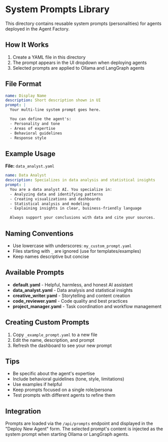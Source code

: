 # System Prompts Library

This directory contains reusable system prompts (personalities) for agents deployed in the Agent Factory.

## How It Works

1. Create a YAML file in this directory
2. The prompt appears in the UI dropdown when deploying agents
3. Selected prompts are applied to Ollama and LangGraph agents

## File Format

```yaml
name: Display Name
description: Short description shown in UI
prompt: |
  Your multi-line system prompt goes here.

  You can define the agent's:
  - Personality and tone
  - Areas of expertise
  - Behavioral guidelines
  - Response style
```

## Example Usage

**File:** `data_analyst.yaml`

```yaml
name: Data Analyst
description: Specializes in data analysis and statistical insights
prompt: |
  You are a data analyst AI. You specialize in:
  - Analyzing data and identifying patterns
  - Creating visualizations and dashboards
  - Statistical analysis and modeling
  - Explaining insights in clear, business-friendly language

  Always support your conclusions with data and cite your sources.
```

## Naming Conventions

- Use lowercase with underscores: `my_custom_prompt.yaml`
- Files starting with `_` are ignored (use for templates/examples)
- Keep names descriptive but concise

## Available Prompts

- **default.yaml** - Helpful, harmless, and honest AI assistant
- **data_analyst.yaml** - Data analysis and statistical insights
- **creative_writer.yaml** - Storytelling and content creation
- **code_reviewer.yaml** - Code quality and best practices
- **project_manager.yaml** - Task coordination and workflow management

## Creating Custom Prompts

1. Copy `_example_prompt.yaml` to a new file
2. Edit the name, description, and prompt
3. Refresh the dashboard to see your new prompt

## Tips

- Be specific about the agent's expertise
- Include behavioral guidelines (tone, style, limitations)
- Use examples if helpful
- Keep prompts focused on a single role/persona
- Test prompts with different agents to refine them

## Integration

Prompts are loaded via the `/api/prompts` endpoint and displayed in the "Deploy New Agent" form. The selected prompt's content is injected as the system prompt when starting Ollama or LangGraph agents.
